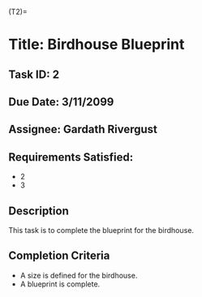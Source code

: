 (T2)=

# Title: Birdhouse Blueprint

## Task ID: 2

## Due Date: 3/11/2099

## Assignee: Gardath Rivergust

## Requirements Satisfied:

-   2
-   3

## Description

This task is to complete the blueprint for the birdhouse.

## Completion Criteria

-   A size is defined for the birdhouse.
-   A blueprint is complete.
